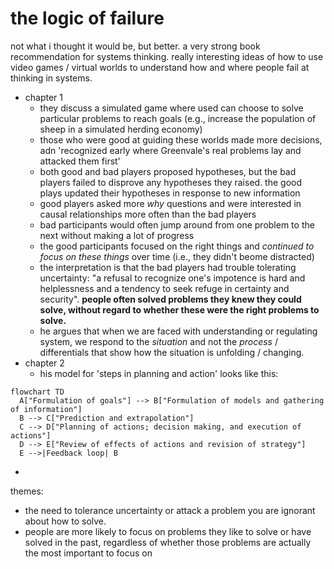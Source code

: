 # the logic of failure

not what i thought it would be, but better. a very strong book recommendation for systems thinking. really interesting ideas of how to use video games / virtual worlds to understand how and where people fail at thinking in systems.

- chapter 1
  - they discuss a simulated game where used can choose to solve particular problems to reach goals (e.g., increase the population of sheep in a simulated herding economy)
  - those who were good at guiding these worlds made more decisions, adn 'recognized early where Greenvale's real problems lay and attacked them first'
  - both good and bad players proposed hypotheses, but the bad players failed to disprove any hypotheses they raised. the good plays updated their hypotheses in response to new information
  - good players asked more _why_ questions and were interested in causal relationships more often than the bad players
  - bad participants would often jump around from one problem to the next without making a lot of progress
  - the good participants focused on the right things and _continued to focus on these things_ over time (i.e., they didn't beome distracted)
  - the interpretation is that the bad players had trouble tolerating uncertainty: "a refusal to recognize one's impotence is hard and helplessness and a tendency to seek refuge in certainty and security". **people often solved problems they knew they could solve, without regard to whether these were the right problems to solve.**
  - he argues that when we are faced with understanding or regulating system, we respond to the _situation_ and not the _process_ / differentials that show how the situation is unfolding / changing. 
- chapter 2
  - his model for 'steps in planning and action' looks like this:
```mermaid
flowchart TD
  A["Formulation of goals"] --> B["Formulation of models and gathering of information"]
  B --> C["Prediction and extrapolation"]
  C --> D["Planning of actions; decision making, and execution of actions"]
  D --> E["Review of effects of actions and revision of strategy"]
  E -->|Feedback loop| B
```
  - 


themes:

- the need to tolerance uncertainty or attack a problem you are ignorant about how to solve.
- people are more likely to focus on problems they like to solve or have solved in the past, regardless of whether those problems are actually the most important to focus on